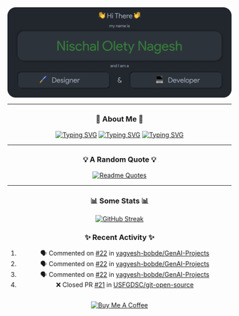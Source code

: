 <img src="./Assets/Header.png" align="center" alt="Nischal Olety Nagesh => Designer & Developer">

<div align="center">

<hr/>

### 🙋 About Me 🙋
[![Typing SVG](https://readme-typing-svg.demolab.com?font=Fira+Code&pause=1000&color=E3B675&center=true&vCenter=true&multiline=false&repeat=false&random=false&width=1080&height=30&lines=I+am+a+Senior+at+the+University+of+South+Florida)](https://git.io/typing-svg)
[![Typing SVG](https://readme-typing-svg.demolab.com?font=Fira+Code&pause=1000&color=7DAC6D&center=true&vCenter=true&multiline=false&repeat=false&random=false&width=1080&height=30&lines=I+am+studying+Computer+Science)](https://git.io/typing-svg)
[![Typing SVG](https://readme-typing-svg.demolab.com?font=Fira+Code&pause=1000&color=E3616A&center=true&vCenter=true&multiline=false&repeat=false&random=false&width=1080&height=30&lines=I+like+to+explore+cool+things+on+the+web+and+geek+out+on+them)](https://git.io/typing-svg)

<hr/>

### 💡 A Random Quote 💡

[![Readme Quotes](https://quotes-github-readme.vercel.app/api?type=horizontal&theme=dark)](https://github.com/piyushsuthar/github-readme-quotes)

<hr/>

### 📊 Some Stats 📊

[![GitHub Streak](https://streak-stats.demolab.com?user=nischalon10&theme=onedark&hide_border=true&exclude_days=Sun%2CSat&background=EBEBEB00)](https://git.io/streak-stats)



<table>
  <tr>

### ✨ Recent Activity ✨
    
  </tr>
  <tr>

<!--START_SECTION:activity-->
1. 🗣 Commented on [#22](https://github.com/yagyesh-bobde/GenAI-Projects/issues/22#issuecomment-1871418565) in [yagyesh-bobde/GenAI-Projects](https://github.com/yagyesh-bobde/GenAI-Projects)
2. 🗣 Commented on [#22](https://github.com/yagyesh-bobde/GenAI-Projects/issues/22#issuecomment-1869150407) in [yagyesh-bobde/GenAI-Projects](https://github.com/yagyesh-bobde/GenAI-Projects)
3. 🗣 Commented on [#22](https://github.com/yagyesh-bobde/GenAI-Projects/issues/22#issuecomment-1869094355) in [yagyesh-bobde/GenAI-Projects](https://github.com/yagyesh-bobde/GenAI-Projects)
4. ❌ Closed PR [#21](https://github.com/USFGDSC/git-open-source/pull/21) in [USFGDSC/git-open-source](https://github.com/USFGDSC/git-open-source)
<!--END_SECTION:activity-->
    
  </tr>
</table>

<a href="https://www.buymeacoffee.com/nischalolety" target="_blank"><img src="https://cdn.buymeacoffee.com/buttons/v2/arial-red.png" alt="Buy Me A Coffee" style="height: 60px !important;width: 217px !important;" ></a>

</div>


